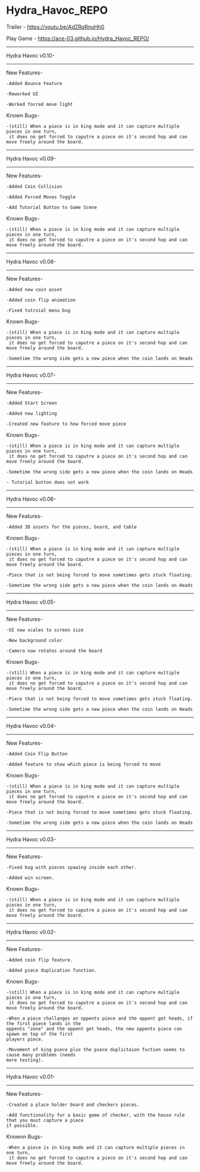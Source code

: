# Hydra_Havoc_REPO

Trailer - https://youtu.be/AdZRqRnuHh0

Play Game - https://ace-03.github.io/Hydra_Havoc_REPO/
________________________________________________________________________________________________________________
Hydra Havoc v0.10-
________________________________________________________________________________________________________________
New Features-

    -Added Bounce Feature

    -Reworked UI

    -Worked focred move light

Known Bugs-

    -(still) When a piece is in king mode and it can capture multiple pieces in one turn,
     it does no get forced to caputre a piece on it's second hop and can move freely around the board.
________________________________________________________________________________________________________________
Hydra Havoc v0.09-
________________________________________________________________________________________________________________
New Features-

    -Added Coin Collision

    -Added Forced Moves Toggle

    -Add Tutorial Button to Game Scene

Known Bugs-

    -(still) When a piece is in king mode and it can capture multiple pieces in one turn,
     it does no get forced to caputre a piece on it's second hop and can move freely around the board.
________________________________________________________________________________________________________________
Hydra Havoc v0.08-
________________________________________________________________________________________________________________
New Features-

    -Added new coin asset

    -Added coin flip animation

    -Fixed tutroial menu bug

Known Bugs-

    -(still) When a piece is in king mode and it can capture multiple pieces in one turn,
     it does no get forced to caputre a piece on it's second hop and can move freely around the board.

    -Sometime the wrong side gets a new piece when the coin lands on Heads
________________________________________________________________________________________________________________
Hydra Havoc v0.07-
________________________________________________________________________________________________________________
New Features-

    -Added Start Screen

    -Added new lighting

    -Created new feature to how forced move piece

Known Bugs-

    -(still) When a piece is in king mode and it can capture multiple pieces in one turn,
     it does no get forced to caputre a piece on it's second hop and can move freely around the board.

    -Sometime the wrong side gets a new piece when the coin lands on Heads

    - Tutorial button does not work
________________________________________________________________________________________________________________
Hydra Havoc v0.06-
________________________________________________________________________________________________________________
New Features-

    -Added 3D assets for the pieces, board, and table

Known Bugs-

    -(still) When a piece is in king mode and it can capture multiple pieces in one turn,
     it does no get forced to caputre a piece on it's second hop and can move freely around the board.

    -Piece that is not being forced to move sometimes gets stuck floating.

    -Sometime the wrong side gets a new piece when the coin lands on Heads
________________________________________________________________________________________________________________
Hydra Havoc v0.05-
________________________________________________________________________________________________________________
New Features-

    -UI now scales to screen size

    -New background color

    -Camera now rotates around the board

Known Bugs-

    -(still) When a piece is in king mode and it can capture multiple pieces in one turn,
     it does no get forced to caputre a piece on it's second hop and can move freely around the board.

    -Piece that is not being forced to move sometimes gets stuck floating.

    -Sometime the wrong side gets a new piece when the coin lands on Heads
________________________________________________________________________________________________________________
Hydra Havoc v0.04-
________________________________________________________________________________________________________________
New Features-

    -Added Coin Flip Button

    -Added feature to show which piece is being forced to move

Known Bugs-

    -(still) When a piece is in king mode and it can capture multiple pieces in one turn,
     it does no get forced to caputre a piece on it's second hop and can move freely around the board.

    -Piece that is not being forced to move sometimes gets stuck floating.

    -Sometime the wrong side gets a new piece when the coin lands on Heads
________________________________________________________________________________________________________________
Hydra Havoc v0.03-
________________________________________________________________________________________________________________
New Features-

    -Fixed bug with pieces spawing inside each other.

    -Added win screen.

Known Bugs-

    -(still) When a piece is in king mode and it can capture multiple pieces in one turn,
     it does no get forced to caputre a piece on it's second hop and can move freely around the board.
     
________________________________________________________________________________________________________________
Hydra Havoc v0.02-
________________________________________________________________________________________________________________
New Features-

    -Added coin flip feature.

    -Added piece duplication function.

Known Bugs-

    -(still) When a piece is in king mode and it can capture multiple pieces in one turn,
     it does no get forced to caputre a piece on it's second hop and can move freely around the board.
     
    -When a piece challanges an oppents piece and the oppent get heads, if the first piece lands in the 
    oppents "zone" and the oppent get heads, the new oppents piece can spawn on top of the first 
    players piece.

    -Movement of king piece plus the piece duplictaion fuction seems to cause many problems (needs 
    more testing).
________________________________________________________________________________________________________________
Hydra Havoc v0.01-
________________________________________________________________________________________________________________
New Features-

    -Created a place holder board and checkers pieces.
    
    -Add functionality for a basic game of checker, with the house rule that you must capture a piece 
    if possible.

Knownn Bugs-
    
    -When a piece is in king mode and it can capture multiple pieces in one turn,
     it does no get forced to caputre a piece on it's second hop and can move freely around the board.
